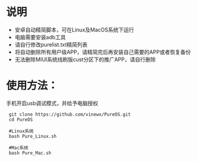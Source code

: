 # 说明
- 安卓自动精简脚本，可在Linux及MacOS系统下运行
- 电脑需要安装adb工具
- 请自行修改purelist.txt精简列表
- 将自动删除所有用户级APP，请精简完后再安装自己需要的APP或者恢复备份
- 无法删除MIUI系统线刷版cust分区下的推广APP，请自行删除

# 使用方法：
手机开启usb调试模式，并给予电脑授权
```
 git clone https://github.com/vinewx/PureOS.git
 cd PureOS
 
 #Linux系统
 bash Pure_Linux.sh
 
 #Mac系统
 bash Pure_Mac.sh
```
